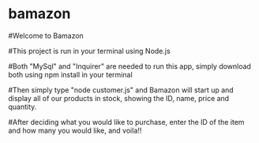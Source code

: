 # bamazon

#Welcome to Bamazon

#This project is run in your terminal using Node.js 

#Both "MySql" and "Inquirer" are needed to run this app, simply download both using npm install in your terminal

#Then simply type "node customer.js" and Bamazon will start up and display all of our products in stock, showing the ID, name, price and quantity. 

#After deciding what you would like to purchase, enter the ID of the item and how many you would like, and voila!!